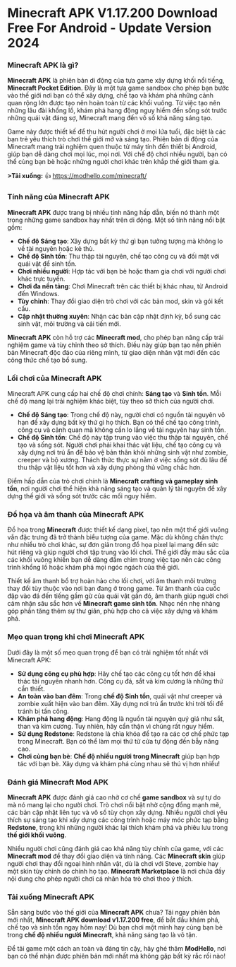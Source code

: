 # Minecraft APK V1.17.200 Download Free For Android - Update Version 2024

### Minecraft APK là gì?

**Minecraft APK** là phiên bản di động của tựa game xây dựng khối nổi tiếng, **Minecraft Pocket Edition**. Đây là một tựa game sandbox cho phép bạn bước vào thế giới nơi bạn có thể xây dựng, chế tạo và khám phá những cảnh quan rộng lớn được tạo nên hoàn toàn từ các khối vuông. Từ việc tạo nên những lâu đài khổng lồ, khám phá hang động nguy hiểm đến sống sót trước những quái vật đáng sợ, Minecraft mang đến vô số khả năng sáng tạo.

Game này được thiết kế để thu hút người chơi ở mọi lứa tuổi, đặc biệt là các bạn trẻ yêu thích trò chơi thế giới mở và sáng tạo. Phiên bản di động của Minecraft mang trải nghiệm quen thuộc từ máy tính đến thiết bị Android, giúp bạn dễ dàng chơi mọi lúc, mọi nơi. Với chế độ chơi nhiều người, bạn có thể cùng bạn bè hoặc những người chơi khác trên khắp thế giới tham gia.

**>Tải xuống:** 👍 https://modhello.com/minecraft/

### Tính năng của Minecraft APK

**Minecraft APK** được trang bị nhiều tính năng hấp dẫn, biến nó thành một trong những game sandbox hay nhất trên di động. Một số tính năng nổi bật gồm:

- **Chế độ Sáng tạo**: Xây dựng bất kỳ thứ gì bạn tưởng tượng mà không lo về tài nguyên hoặc kẻ thù.  
- **Chế độ Sinh tồn**: Thu thập tài nguyên, chế tạo công cụ và đối mặt với quái vật để sinh tồn.  
- **Chơi nhiều người**: Hợp tác với bạn bè hoặc tham gia chơi với người chơi khác trực tuyến.  
- **Chơi đa nền tảng**: Chơi Minecraft trên các thiết bị khác nhau, từ Android đến Windows.  
- **Tùy chỉnh**: Thay đổi giao diện trò chơi với các bản mod, skin và gói kết cấu.  
- **Cập nhật thường xuyên**: Nhận các bản cập nhật định kỳ, bổ sung các sinh vật, môi trường và cải tiến mới.  

**Minecraft APK** còn hỗ trợ các **Minecraft mod**, cho phép bạn nâng cấp trải nghiệm game và tùy chỉnh theo sở thích. Điều này giúp bạn tạo nên phiên bản Minecraft độc đáo của riêng mình, từ giao diện nhân vật mới đến các công thức chế tạo bổ sung.

### Lối chơi của Minecraft APK

Minecraft APK cung cấp hai chế độ chơi chính: **Sáng tạo** và **Sinh tồn**. Mỗi chế độ mang lại trải nghiệm khác biệt, tùy theo sở thích của người chơi.

- **Chế độ Sáng tạo**: Trong chế độ này, người chơi có nguồn tài nguyên vô hạn để xây dựng bất kỳ thứ gì họ thích. Bạn có thể chế tạo công trình, công cụ và cảnh quan mà không cần lo lắng về tài nguyên hay sinh tồn.  
- **Chế độ Sinh tồn**: Chế độ này tập trung vào việc thu thập tài nguyên, chế tạo và sống sót. Người chơi phải khai thác vật liệu, chế tạo công cụ và xây dựng nơi trú ẩn để bảo vệ bản thân khỏi những sinh vật như zombie, creeper và bộ xương. Thách thức thực sự nằm ở việc sống sót đủ lâu để thu thập vật liệu tốt hơn và xây dựng phòng thủ vững chắc hơn.

Điểm hấp dẫn của trò chơi chính là **Minecraft crafting và gameplay sinh tồn**, nơi người chơi thể hiện khả năng sáng tạo và quản lý tài nguyên để xây dựng thế giới và sống sót trước các mối nguy hiểm.

### Đồ họa và âm thanh của Minecraft APK

Đồ họa trong **Minecraft** được thiết kế dạng pixel, tạo nên một thế giới vuông vắn đặc trưng đã trở thành biểu tượng của game. Mặc dù không chân thực như nhiều trò chơi khác, sự đơn giản trong đồ họa pixel lại mang đến sức hút riêng và giúp người chơi tập trung vào lối chơi. Thế giới đầy màu sắc của các khối vuông khiến bạn dễ dàng đắm chìm trong việc tạo nên các công trình khổng lồ hoặc khám phá mọi ngóc ngách của thế giới.

Thiết kế âm thanh bổ trợ hoàn hảo cho lối chơi, với âm thanh môi trường thay đổi tùy thuộc vào nơi bạn đang ở trong game. Từ âm thanh của cuốc đập vào đá đến tiếng gầm gừ của quái vật gần đó, âm thanh giúp người chơi cảm nhận sâu sắc hơn về **Minecraft game sinh tồn**. Nhạc nền nhẹ nhàng góp phần tăng thêm sự thư giãn, phù hợp cho cả việc xây dựng và khám phá.

### Mẹo quan trọng khi chơi Minecraft APK

Dưới đây là một số mẹo quan trọng để bạn có trải nghiệm tốt nhất với Minecraft APK:

- **Sử dụng công cụ phù hợp**: Hãy chế tạo các công cụ tốt hơn để khai thác tài nguyên nhanh hơn. Công cụ đá, sắt và kim cương là những thứ cần thiết.  
- **An toàn vào ban đêm**: Trong **chế độ Sinh tồn**, quái vật như creeper và zombie xuất hiện vào ban đêm. Xây dựng nơi trú ẩn trước khi trời tối để tránh bị tấn công.  
- **Khám phá hang động**: Hang động là nguồn tài nguyên quý giá như sắt, than và kim cương. Tuy nhiên, hãy cẩn thận vì chúng rất nguy hiểm.  
- **Sử dụng Redstone**: Redstone là chìa khóa để tạo ra các cơ chế phức tạp trong Minecraft. Bạn có thể làm mọi thứ từ cửa tự động đến bẫy nâng cao.  
- **Chơi cùng bạn bè**: **Chế độ nhiều người trong Minecraft** giúp bạn hợp tác với bạn bè. Xây dựng và khám phá cùng nhau sẽ thú vị hơn nhiều!  

### Đánh giá Minecraft Mod APK

**Minecraft APK** được đánh giá cao nhờ cơ chế **game sandbox** và sự tự do mà nó mang lại cho người chơi. Trò chơi nổi bật nhờ cộng đồng mạnh mẽ, các bản cập nhật liên tục và vô số tùy chọn xây dựng. Nhiều người chơi yêu thích sự sáng tạo khi xây dựng các công trình hoặc máy móc phức tạp bằng **Redstone**, trong khi những người khác lại thích khám phá và phiêu lưu trong **thế giới khối vuông**.

Nhiều người chơi cũng đánh giá cao khả năng tùy chỉnh của game, với các **Minecraft mod** để thay đổi giao diện và tính năng. Các **Minecraft skin** giúp người chơi thay đổi ngoại hình nhân vật, dù là chơi với Steve, zombie hay một skin tùy chỉnh do chính họ tạo. **Minecraft Marketplace** là nơi chứa đầy nội dung cho phép người chơi cá nhân hóa trò chơi theo ý thích.

### Tải xuống Minecraft APK

Sẵn sàng bước vào thế giới của **Minecraft APK** chưa? Tải ngay phiên bản mới nhất, **Minecraft APK download v1.17.200 free**, để bắt đầu khám phá, chế tạo và sinh tồn ngay hôm nay! Dù bạn chơi một mình hay cùng bạn bè trong **chế độ nhiều người Minecraft**, khả năng sáng tạo là vô tận.

Để tải game một cách an toàn và đáng tin cậy, hãy ghé thăm **ModHello**, nơi bạn có thể nhận được phiên bản mới nhất mà không gặp bất kỳ rắc rối nào!
